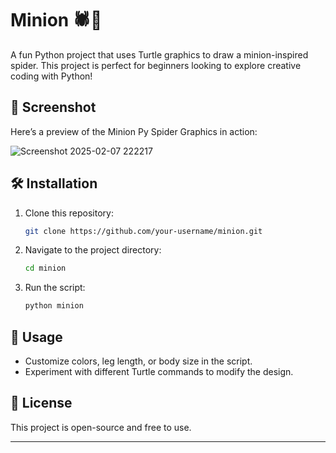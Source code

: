 

# Minion 🕷️🐙  

A fun Python project that uses Turtle graphics to draw a minion-inspired spider. This project is perfect for beginners looking to explore creative coding with Python!  
  

## 📸 Screenshot 
Here’s a preview of the Minion Py Spider Graphics in action:  

![Screenshot 2025-02-07 222217](https://github.com/user-attachments/assets/d1a45a78-51fd-4e65-9881-fadebb603e7f)
 

## 🛠️ Installation  
1. Clone this repository:  
   ```bash
   git clone https://github.com/your-username/minion.git
   ```
2. Navigate to the project directory:  
   ```bash
   cd minion
   ```
3. Run the script:  
   ```bash
   python minion
   ```

## 🚀 Usage  
- Customize colors, leg length, or body size in the script.  
- Experiment with different Turtle commands to modify the design.  

## 📜 License  
This project is open-source and free to use.



---
